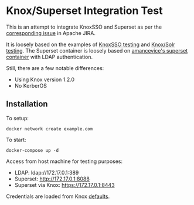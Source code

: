 # Knox/Superset Integration Test

This is an attempt to integrate KnoxSSO and Superset as per the [corresponding issue](https://issues.apache.org/jira/browse/KNOX-1783) in Apache JIRA.

It is loosely based on the examples of [KnoxSSO testing](https://github.com/lmccay/knox_sso_testing) and [Knox/Solr testing](https://github.com/risdenk/knox_solr_testing). The Superset container is loosely based on [amancevice's superset container](https://github.com/amancevice/superset) with LDAP authentication.

Still, there are a few notable differences:

* Using Knox version 1.2.0
* No KerberOS

## Installation

To setup:

    docker network create example.com

To start:

    docker-compose up -d

Access from host machine for testing purposes:

* LDAP: ldap://172.17.0.1:389
* Superset: http://172.17.0.1:8088
* Superset via Knox: https://172.17.0.1:8443

Credentials are loaded from Knox [defaults](https://github.com/apache/knox/blob/master/gateway-release/home/conf/users.ldif).
